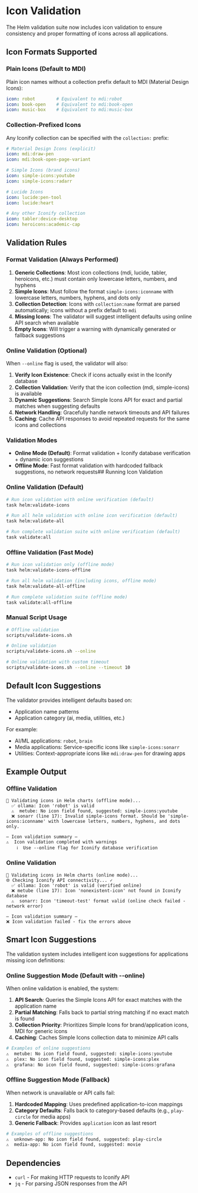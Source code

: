 # Icon Validation

The Helm validation suite now includes icon validation to ensure consistency and proper formatting of icons across all applications.

## Icon Formats Supported

### Plain Icons (Default to MDI)

Plain icon names without a collection prefix default to MDI (Material Design Icons):

```yaml
icon: robot        # Equivalent to mdi:robot
icon: book-open    # Equivalent to mdi:book-open
icon: music-box    # Equivalent to mdi:music-box
```

### Collection-Prefixed Icons

Any Iconify collection can be specified with the `collection:` prefix:

```yaml
# Material Design Icons (explicit)
icon: mdi:draw-pen
icon: mdi:book-open-page-variant

# Simple Icons (brand icons)
icon: simple-icons:youtube
icon: simple-icons:radarr

# Lucide Icons
icon: lucide:pen-tool
icon: lucide:heart

# Any other Iconify collection
icon: tabler:device-desktop
icon: heroicons:academic-cap
```

## Validation Rules

### Format Validation (Always Performed)

1. **Generic Collections**: Most icon collections (mdi, lucide, tabler, heroicons, etc.) must contain only lowercase letters, numbers, and hyphens
2. **Simple Icons**: Must follow the format `simple-icons:iconname` with lowercase letters, numbers, hyphens, and dots only
3. **Collection Detection**: Icons with `collection:name` format are parsed automatically; icons without a prefix default to `mdi`
4. **Missing Icons**: The validator will suggest intelligent defaults using online API search when available
5. **Empty Icons**: Will trigger a warning with dynamically generated or fallback suggestions

### Online Validation (Optional)

When `--online` flag is used, the validator will also:

1. **Verify Icon Existence**: Check if icons actually exist in the Iconify database
2. **Collection Validation**: Verify that the icon collection (mdi, simple-icons) is available
3. **Dynamic Suggestions**: Search Simple Icons API for exact and partial matches when suggesting defaults
4. **Network Handling**: Gracefully handle network timeouts and API failures
5. **Caching**: Cache API responses to avoid repeated requests for the same icons and collections

### Validation Modes

- **Online Mode (Default)**: Format validation + Iconify database verification + dynamic icon suggestions
- **Offline Mode**: Fast format validation with hardcoded fallback suggestions, no network requests## Running Icon Validation

### Online Validation (Default)

```bash
# Run icon validation with online verification (default)
task helm:validate-icons

# Run all helm validation with online icon verification (default)
task helm:validate-all

# Run complete validation suite with online verification (default)
task validate:all
```

### Offline Validation (Fast Mode)

```bash
# Run icon validation only (offline mode)
task helm:validate-icons-offline

# Run all helm validation (including icons, offline mode)
task helm:validate-all-offline

# Run complete validation suite (offline mode)
task validate:all-offline
```

### Manual Script Usage

```bash
# Offline validation
scripts/validate-icons.sh

# Online validation
scripts/validate-icons.sh --online

# Online validation with custom timeout
scripts/validate-icons.sh --online --timeout 10
```

## Default Icon Suggestions

The validator provides intelligent defaults based on:

- Application name patterns
- Application category (ai, media, utilities, etc.)

For example:

- AI/ML applications: `robot`, `brain`
- Media applications: Service-specific icons like `simple-icons:sonarr`
- Utilities: Context-appropriate icons like `mdi:draw-pen` for drawing apps

## Example Output

### Offline Validation

```text
🎨 Validating icons in Helm charts (offline mode)...
  ✅ ollama: Icon 'robot' is valid
  ⚠️  metube: No icon field found, suggested: simple-icons:youtube
  ❌ sonarr (line 17): Invalid simple-icons format. Should be 'simple-icons:iconname' with lowercase letters, numbers, hyphens, and dots only.

— Icon validation summary —
⚠️  Icon validation completed with warnings
    ℹ️  Use --online flag for Iconify database verification
```

### Online Validation

```text
🎨 Validating icons in Helm charts (online mode)...
🌐 Checking Iconify API connectivity... ✓
  ✅ ollama: Icon 'robot' is valid (verified online)
  ❌ metube (line 17): Icon 'nonexistent-icon' not found in Iconify database
  ⚠️  sonarr: Icon 'timeout-test' format valid (online check failed - network error)

— Icon validation summary —
❌ Icon validation failed - fix the errors above
```

## Smart Icon Suggestions

The validation system includes intelligent icon suggestions for applications missing icon definitions:

### Online Suggestion Mode (Default with --online)

When online validation is enabled, the system:

1. **API Search**: Queries the Simple Icons API for exact matches with the application name
2. **Partial Matching**: Falls back to partial string matching if no exact match is found
3. **Collection Priority**: Prioritizes Simple Icons for brand/application icons, MDI for generic icons
4. **Caching**: Caches Simple Icons collection data to minimize API calls

```bash
# Examples of online suggestions
⚠️  metube: No icon field found, suggested: simple-icons:youtube
⚠️  plex: No icon field found, suggested: simple-icons:plex
⚠️  grafana: No icon field found, suggested: simple-icons:grafana
```

### Offline Suggestion Mode (Fallback)

When network is unavailable or API calls fail:

1. **Hardcoded Mapping**: Uses predefined application-to-icon mappings
2. **Category Defaults**: Falls back to category-based defaults (e.g., `play-circle` for media apps)
3. **Generic Fallback**: Provides `application` icon as last resort

```bash
# Examples of offline suggestions
⚠️  unknown-app: No icon field found, suggested: play-circle
⚠️  media-app: No icon field found, suggested: movie
```

## Dependencies

- `curl` - For making HTTP requests to Iconify API
- `jq` - For parsing JSON responses from the API
